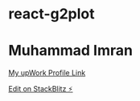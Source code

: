 # react-g2plot
# Muhammad Imran
[My upWork Profile Link](https://www.upwork.com/freelancers/~015f39f82a542b6010?s=996364627857502209)

[Edit on StackBlitz ⚡️](https://stackblitz.com/edit/react-r6lfbq)